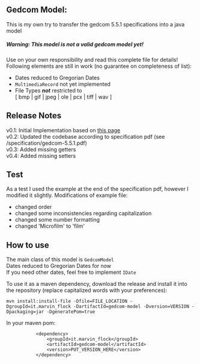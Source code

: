 Gedcom Model:
-
This is my own try to transfer the gedcom 5.5.1 specifications into a java model  
##### Warning: This model is not a valid gedcom model yet!  
Use on your own responsibility and read this complete file for details!
Following elements are still in work (no guarantee on completeness of list): 
- Dates reduced to Gregorian Dates
- `MultimediaRecord` not yet implemented
- File Types **_not_** restricted to  
[ bmp | gif | jpeg | ole | pcx | tiff | wav ]
## Release Notes  

v0.1: Initial Implementation based on [this page](http://homepages.rootsweb.com/~pmcbride/gedcom/55gcch2.htm)  
v0.2: Updated the codebase according to specification pdf (see /specification/gedcom-5.5.1.pdf)  
v0.3: Added missing getters  
v0.4: Added missing setters

## Test
As a test I used the example at the end of the specification pdf, however I modified it slightly.
Modifications of example file:  
- changed order
- changed some inconsistencies regarding capitalization
- changed some number formatting
- changed 'Microfilm' to 'film'

## How to use
The main class of this model is `GedcomModel`  
Dates reduced to Gregorian Dates for now  
If you need other dates, feel free to implement `IDate`

To use it as a maven dependency, download the release and
install it into the repository (replace capitalized words with your preferences):  
```
mvn install:install-file -Dfile=FILE_LOCATION -DgroupId=it.marvin_flock -DartifactId=gedcom-model -Dversion=VERSION -Dpackaging=jar -DgeneratePom=true
```
In your maven pom:
```        
           <dependency>
               <groupId>it.marvin_flock</groupId>
               <artifactId>gedcom-model</artifactId>
               <version>PUT_VERSION_HERE</version>
           </dependency>
```
